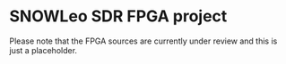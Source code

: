 # SNOWLeo SDR FPGA project

Please note that the FPGA sources are currently under review and this is just a placeholder.

